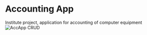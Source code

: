 # Accounting App
Institute project, application for accounting of computer equipment
![AccApp CRUD](https://github.com/klimenkoMA/AccApp/assets/71225560/23226cab-2b0c-4bcb-99bc-874cfb0890a3)
